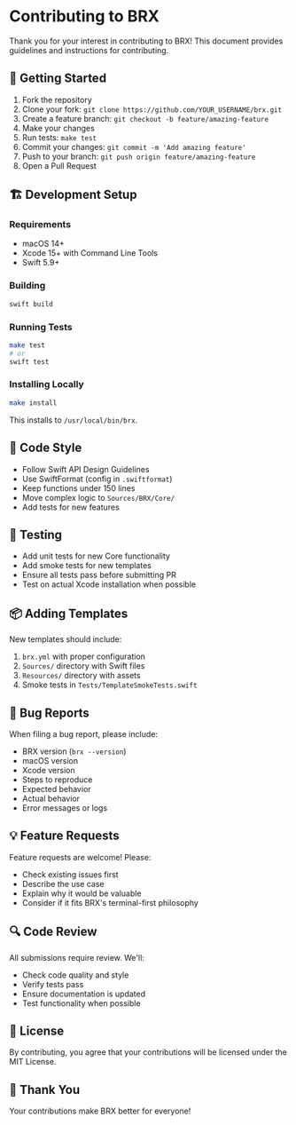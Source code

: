 # Contributing to BRX

Thank you for your interest in contributing to BRX! This document provides guidelines and instructions for contributing.

## 🚀 Getting Started

1. Fork the repository
2. Clone your fork: `git clone https://github.com/YOUR_USERNAME/brx.git`
3. Create a feature branch: `git checkout -b feature/amazing-feature`
4. Make your changes
5. Run tests: `make test`
6. Commit your changes: `git commit -m 'Add amazing feature'`
7. Push to your branch: `git push origin feature/amazing-feature`
8. Open a Pull Request

## 🏗 Development Setup

### Requirements

- macOS 14+
- Xcode 15+ with Command Line Tools
- Swift 5.9+

### Building

```bash
swift build
```

### Running Tests

```bash
make test
# or
swift test
```

### Installing Locally

```bash
make install
```

This installs to `/usr/local/bin/brx`.

## 📝 Code Style

- Follow Swift API Design Guidelines
- Use SwiftFormat (config in `.swiftformat`)
- Keep functions under 150 lines
- Move complex logic to `Sources/BRX/Core/`
- Add tests for new features

## 🧪 Testing

- Add unit tests for new Core functionality
- Add smoke tests for new templates
- Ensure all tests pass before submitting PR
- Test on actual Xcode installation when possible

## 📦 Adding Templates

New templates should include:

1. `brx.yml` with proper configuration
2. `Sources/` directory with Swift files
3. `Resources/` directory with assets
4. Smoke tests in `Tests/TemplateSmokeTests.swift`

## 🐛 Bug Reports

When filing a bug report, please include:

- BRX version (`brx --version`)
- macOS version
- Xcode version
- Steps to reproduce
- Expected behavior
- Actual behavior
- Error messages or logs

## 💡 Feature Requests

Feature requests are welcome! Please:

- Check existing issues first
- Describe the use case
- Explain why it would be valuable
- Consider if it fits BRX's terminal-first philosophy

## 🔍 Code Review

All submissions require review. We'll:

- Check code quality and style
- Verify tests pass
- Ensure documentation is updated
- Test functionality when possible

## 📄 License

By contributing, you agree that your contributions will be licensed under the MIT License.

## 🙏 Thank You

Your contributions make BRX better for everyone!

